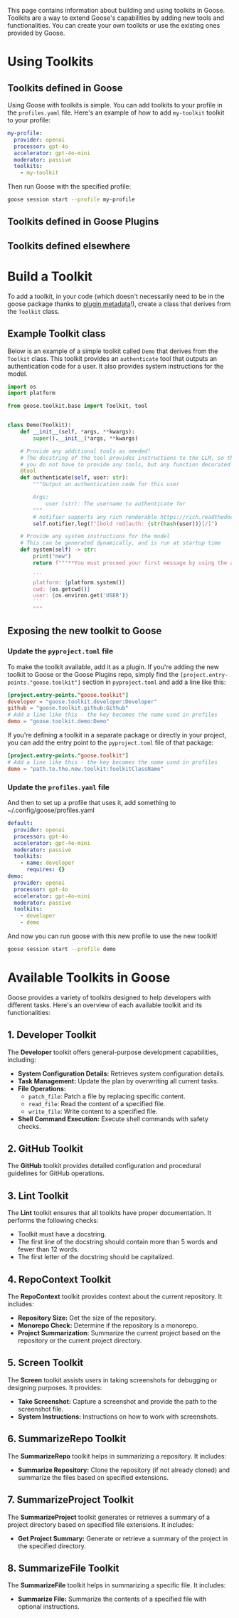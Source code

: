 This page contains information about building and using toolkits in Goose. Toolkits are a way to extend Goose's capabilities by adding new tools and functionalities. You can create your own toolkits or use the existing ones provided by Goose.

# Using Toolkits

## Toolkits defined in Goose

Using Goose with toolkits is simple. You can add toolkits to your profile in the `profiles.yaml` file. Here's an example of how to add `my-toolkit` toolkit to your profile:

```yaml
my-profile:
  provider: openai
  processor: gpt-4o
  accelerator: gpt-4o-mini
  moderator: passive
  toolkits:
    - my-toolkit
```

Then run Goose with the specified profile:

```sh
goose session start --profile my-profile
```

## Toolkits defined in Goose Plugins

## Toolkits defined elsewhere

# Build a Toolkit

To add a toolkit, in your code (which doesn't necessarily need to be in the goose package thanks to [plugin metadata][plugin]!), create a class that derives from the `Toolkit` class.

## Example Toolkit class
Below is an example of a simple toolkit called `Demo` that derives from the `Toolkit` class. This toolkit provides an `authenticate` tool that outputs an authentication code for a user. It also provides system instructions for the model. 
```python
import os
import platform

from goose.toolkit.base import Toolkit, tool


class Demo(Toolkit):
    def __init__(self, *args, **kwargs):
        super().__init__(*args, **kwargs)

    # Provide any additional tools as needed!
    # The docstring of the tool provides instructions to the LLM, so they are important to tune
    # you do not have to provide any tools, but any function decorated with @tool will be available
    @tool
    def authenticate(self, user: str):
        """Output an authentication code for this user

        Args:
            user (str): The username to authenticate for
        """
        # notifier supports any rich renderable https://rich.readthedocs.io/en/stable/introduction.html#quick-start
        self.notifier.log(f"[bold red]auth: {str(hash(user))}[/]")

    # Provide any system instructions for the model
    # This can be generated dynamically, and is run at startup time
    def system(self) -> str:
        print("new")
        return f"""**You must preceed your first message by using the authenticate tool for the current user**

        ```
        platform: {platform.system()}
        cwd: {os.getcwd()}
        user: {os.environ.get('USER')}
        ```
        """
```

## Exposing the new toolkit to Goose

### Update the `pyproject.toml` file
To make the toolkit available, add it as a plugin. If you're adding the new toolkit to Goose or the Goose Plugins repo, simply find the `[project.entry-points."goose.toolkit"]` section in `pyproject.toml` and add a line like this:
```toml
[project.entry-points."goose.toolkit"]
developer = "goose.toolkit.developer:Developer"
github = "goose.toolkit.github:Github"
# Add a line like this - the key becomes the name used in profiles
demo = "goose.toolkit.demo:Demo"
```

If you're defining a toolkit in a separate package or directly in your project, you can add the entry point to the `pyproject.toml` file of that package:

```toml
[project.entry-points."goose.toolkit"]
# Add a line like this - the key becomes the name used in profiles
demo = "path.to.the.new.toolkit:ToolkitClassName"
```

### Update the `profiles.yaml` file
And then to set up a profile that uses it, add something to ~/.config/goose/profiles.yaml
```yaml
default:
  provider: openai
  processor: gpt-4o
  accelerator: gpt-4o-mini
  moderator: passive
  toolkits:
    - name: developer
      requires: {}
demo:
  provider: openai
  processor: gpt-4o
  accelerator: gpt-4o-mini
  moderator: passive
  toolkits:
    - developer
    - demo
```

And now you can run goose with this new profile to use the new toolkit!

```sh
goose session start --profile demo
```

# Available Toolkits in Goose

Goose provides a variety of toolkits designed to help developers with different tasks. Here's an overview of each available toolkit and its functionalities:

## 1. Developer Toolkit

The **Developer** toolkit offers general-purpose development capabilities, including:

- **System Configuration Details:** Retrieves system configuration details.
- **Task Management:** Update the plan by overwriting all current tasks.
- **File Operations:**
  - `patch_file`: Patch a file by replacing specific content.
  - `read_file`: Read the content of a specified file.
  - `write_file`: Write content to a specified file.
- **Shell Command Execution:** Execute shell commands with safety checks.

## 2. GitHub Toolkit

The **GitHub** toolkit provides detailed configuration and procedural guidelines for GitHub operations.

## 3. Lint Toolkit

The **Lint** toolkit ensures that all toolkits have proper documentation. It performs the following checks:

- Toolkit must have a docstring.
- The first line of the docstring should contain more than 5 words and fewer than 12 words.
- The first letter of the docstring should be capitalized.

## 4. RepoContext Toolkit

The **RepoContext** toolkit provides context about the current repository. It includes:

- **Repository Size:** Get the size of the repository.
- **Monorepo Check:** Determine if the repository is a monorepo.
- **Project Summarization:** Summarize the current project based on the repository or the current project directory.

## 5. Screen Toolkit

The **Screen** toolkit assists users in taking screenshots for debugging or designing purposes. It provides:

- **Take Screenshot:** Capture a screenshot and provide the path to the screenshot file.
- **System Instructions:** Instructions on how to work with screenshots.

## 6. SummarizeRepo Toolkit

The **SummarizeRepo** toolkit helps in summarizing a repository. It includes:

- **Summarize Repository:** Clone the repository (if not already cloned) and summarize the files based on specified extensions.

## 7. SummarizeProject Toolkit

The **SummarizeProject** toolkit generates or retrieves a summary of a project directory based on specified file extensions. It includes:

- **Get Project Summary:** Generate or retrieve a summary of the project in the specified directory.

## 8. SummarizeFile Toolkit

The **SummarizeFile** toolkit helps in summarizing a specific file. It includes:

- **Summarize File:** Summarize the contents of a specified file with optional instructions.

[plugin]: https://packaging.python.org/en/latest/guides/creating-and-discovering-plugins/#using-package-metadata
[goose-plugins]: https://github.com/square/goose-plugins
